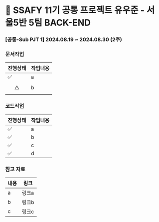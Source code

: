# :round_pushpin: SSAFY 11기 공통 프로젝트 유우준 - 서울5반 5팀 BACK-END

### [공통-Sub PJT 1] 2024.08.19 ~ 2024.08.30 (2주)

### 문서작업
|진행상태|작업내용|
|----|----|
|:white_check_mark:|a|
|$$\triangle$$|b|

### 코드작업
|진행상태|작업내용|
|----|----|
|:white_check_mark:|a|
|:white_check_mark:|b|
|:white_check_mark:|c|
|:white_check_mark:|d|

### 참고 자료
|내용|링크|
|----|----|
|a|링크a|
|b|링크b|
|c|링크c|


